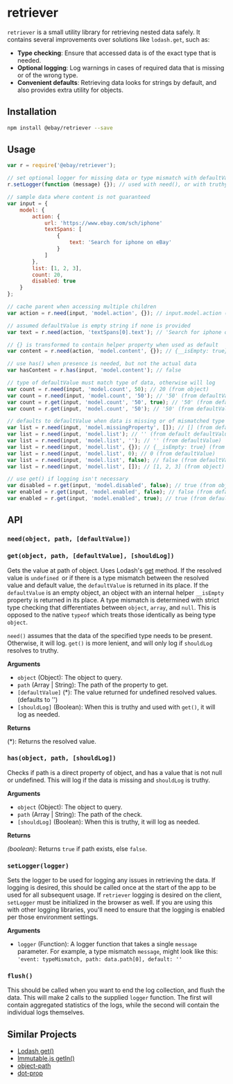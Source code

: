 # retriever

`retriever` is a small utility library for retrieving nested data safely. It contains several improvements over solutions like `lodash.get`, such as:
- **Type checking**: Ensure that accessed data is of the exact type that is needed.
- **Optional logging**: Log warnings in cases of required data that is missing or of the wrong type.
- **Convenient defaults**: Retrieving data looks for strings by default, and also provides extra utility for objects.

## Installation

```sh
npm install @ebay/retriever --save
```

## Usage

```js
var r = require('@ebay/retriever');

// set optional logger for missing data or type mismatch with defaultValue
r.setLogger(function (message) {}); // used with need(), or with truthy last param with get() and has()

// sample data where content is not guaranteed
var input = {
    model: {
        action: {
            url: 'https://www.ebay.com/sch/iphone'
            textSpans: [
                {
                    text: 'Search for iphone on eBay'
                }
            ]
        },
        list: [1, 2, 3],
        count: 20,
        disabled: true
    }
};

// cache parent when accessing multiple children
var action = r.need(input, 'model.action', {}); // input.model.action (from object)

// assumed defaultValue is empty string if none is provided
var text = r.need(action, 'textSpans[0].text'); // 'Search for iphone on eBay' (from object)

// {} is transformed to contain helper property when used as default
var content = r.need(action, 'model.content', {}); // {__isEmpty: true} (from defaultValue)

// use has() when presence is needed, but not the actual data
var hasContent = r.has(input, 'model.content'); // false

// type of defaultValue must match type of data, otherwise will log
var count = r.need(input, 'model.count', 50); // 20 (from object)
var count = r.need(input, 'model.count', '50'); // '50' (from defaultValue), will log
var count = r.get(input, 'model.count', '50', true); // '50' (from defaultValue), will log
var count = r.get(input, 'model.count', '50'); // '50' (from defaultValue), will not log

// defaults to defaultValue when data is missing or of mismatched type
var list = r.need(input, 'model.missingProperty', []); // [] (from defaultValue)
var list = r.need(input, 'model.list'); // '' (from default defaultValue)
var list = r.need(input, 'model.list', ''); // '' (from defaultValue)
var list = r.need(input, 'model.list', {}); // {__isEmpty: true} (from defaultValue)
var list = r.need(input, 'model.list', 0); // 0 (from defaultValue)
var list = r.need(input, 'model.list', false); // false (from defaultValue)
var list = r.need(input, 'model.list', []); // [1, 2, 3] (from object)

// use get() if logging isn't necessary
var disabled = r.get(input, 'model.disabled', false); // true (from object)
var enabled = r.get(input, 'model.enabled', false); // false (from defaultValue)
var enabled = r.get(input, 'model.enabled', true); // true (from defaultValue)
```

## API

### `need(object, path, [defaultValue])`
### `get(object, path, [defaultValue], [shouldLog])`

Gets the value at path of object. Uses Lodash's [get](https://lodash.com/docs#get) method. If the resolved value is `undefined `or if there is a type mismatch between the resolved value and default value, the `defaultValue` is returned in its place. If the `defaultValue` is an empty object, an object with an internal helper `__isEmpty` property is returned in its place. A type mismatch is determined with strict type checking that differentiates between `object`, `array`, and `null`. This is opposed to the native `typeof` which treats those identically as being type `object`.

`need()` assumes that the data of the specified type needs to be present. Otherwise, it will log.
`get()` is more lenient, and will only log if `shouldLog` resolves to truthy.

**Arguments**

- `object` (Object): The object to query.
- `path` (Array | String): The path of the property to get.
- `[defaultValue]` (*): The value returned for undefined resolved values. (defaults to '')
- `[shouldLog]` (Boolean): When this is truthy and used with `get()`, it will log as needed.

**Returns**

(*): Returns the resolved value.

### `has(object, path, [shouldLog])`

Checks if path is a direct property of object, and has a value that is not null or undefined.
This will log if the data is missing and `shouldLog` is truthy.

**Arguments**

- `object` (Object): The object to query.
- `path` (Array | String): The path of the check.
- `[shouldLog]` (Boolean): When this is truthy, it will log as needed.

**Returns**

*(boolean)*: Returns `true` if path exists, else `false`.

### `setLogger(logger)`

Sets the logger to be used for logging any issues in retrieving the data. If logging is desired, this should be called once at the start of the app to be used for all subsequent usage. If `retriever` logging is desired on the client, `setLogger` must be initialized in the browser as well. If you are using this with other logging libraries, you'll need to ensure that the logging is enabled per those environment settings.

**Arguments**

- `logger` (Function): A logger function that takes a single `message` parameter. For example, a type mismatch `message`, might look like this: `'event: typeMismatch, path: data.path[0], default: ''`

### `flush()`

This should be called when you want to end the log collection, and flush the data. This will make 2 calls to the supplied `logger` function. The first will contain aggregated statistics of the logs, while the second will contain the individual logs themselves.

## Similar Projects
- [Lodash get()](https://lodash.com/docs/#get)
- [Immutable.js getIn()](https://facebook.github.io/immutable-js/docs/#/Map/getIn)
- [object-path](https://github.com/mariocasciaro/object-path)
- [dot-prop](https://github.com/sindresorhus/dot-prop)
